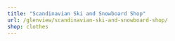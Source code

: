 ```yaml
---
title: "Scandinavian Ski and Snowboard Shop"
url: /glenview/scandinavian-ski-and-snowboard-shop/
shop: clothes
---
```

